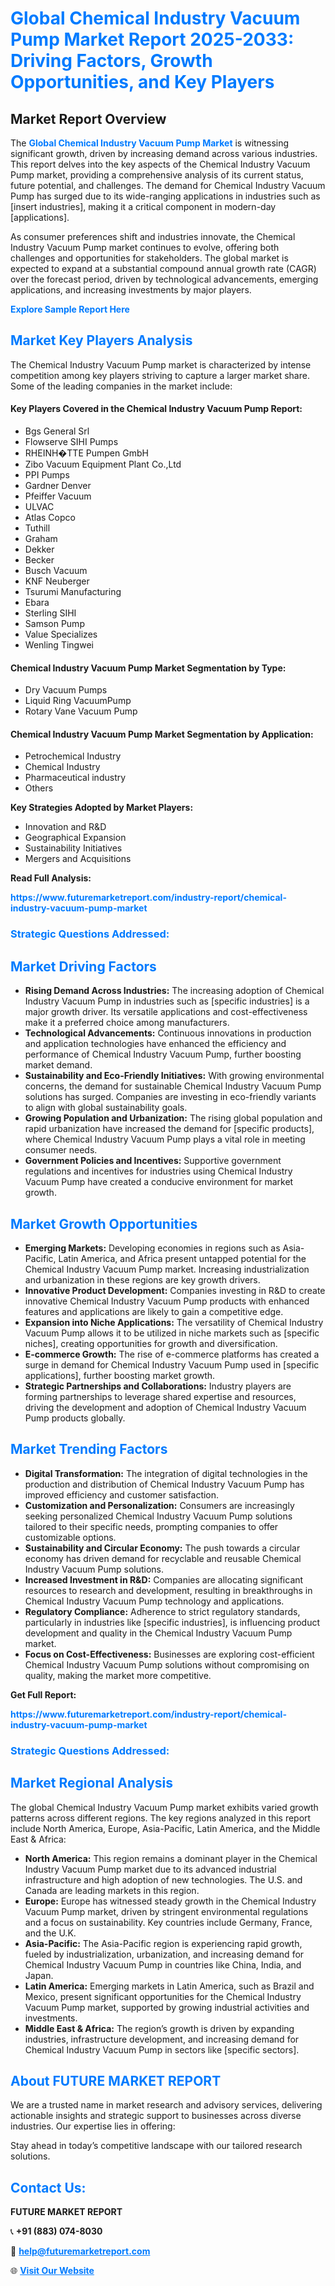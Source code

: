 <h1 style="color: #007BFF;">Global Chemical Industry Vacuum Pump Market Report 2025-2033: Driving Factors, Growth Opportunities, and Key Players</h1>

<section id="overview">
<h2>Market Report Overview</h2>
<p>The <a href="https://www.futuremarketreport.com/industry-report/chemical-industry-vacuum-pump-market" style="color: #007BFF; text-decoration: none;"><strong>Global Chemical Industry Vacuum Pump Market</strong></a> is witnessing significant growth, driven by increasing demand across various industries. This report delves into the key aspects of the Chemical Industry Vacuum Pump market, providing a comprehensive analysis of its current status, future potential, and challenges. The demand for Chemical Industry Vacuum Pump has surged due to its wide-ranging applications in industries such as [insert industries], making it a critical component in modern-day [applications].</p>
<p>As consumer preferences shift and industries innovate, the Chemical Industry Vacuum Pump market continues to evolve, offering both challenges and opportunities for stakeholders. The global market is expected to expand at a substantial compound annual growth rate (CAGR) over the forecast period, driven by technological advancements, emerging applications, and increasing investments by major players.</p>
</section>

<section id="overview">
<p><a href="https://www.futuremarketreport.com/request-sample/reportId=43607" style="color: #007BFF; text-decoration: none;"><strong>Explore Sample Report Here</strong></a></p>
</section>

<section id="key-players">
<h2 style="color: #007BFF;">Market Key Players Analysis</h2>
<p>The Chemical Industry Vacuum Pump market is characterized by intense competition among key players striving to capture a larger market share. Some of the leading companies in the market include:</p>
<h4>Key Players Covered in the Chemical Industry Vacuum Pump Report:</h4>
<ul><li>Bgs General Srl</li><li>Flowserve SIHI Pumps</li><li>RHEINH�TTE Pumpen GmbH</li><li>Zibo Vacuum Equipment Plant Co.,Ltd</li><li>PPI Pumps</li><li>Gardner Denver</li><li>Pfeiffer Vacuum</li><li>ULVAC</li><li>Atlas Copco</li><li>Tuthill</li><li>Graham</li><li>Dekker</li><li>Becker</li><li>Busch Vacuum</li><li>KNF Neuberger</li><li>Tsurumi Manufacturing</li><li>Ebara</li><li>Sterling SIHI</li><li>Samson Pump</li><li>Value Specializes</li><li>Wenling Tingwei</li></ul>
<h4>Chemical Industry Vacuum Pump Market Segmentation by Type:</h4>
<ul><li>Dry Vacuum Pumps</li><li>Liquid Ring VacuumPump</li><li>Rotary Vane Vacuum Pump</li></ul>

<h4>Chemical Industry Vacuum Pump Market Segmentation by Application:</h4>
<ul><li>Petrochemical Industry</li><li>Chemical Industry</li><li>Pharmaceutical industry</li><li>Others</li></ul>
<p><strong>Key Strategies Adopted by Market Players:</strong></p>
<ul>
<li>Innovation and R&D</li>
<li>Geographical Expansion</li>
<li>Sustainability Initiatives</li>
<li>Mergers and Acquisitions</li>
</ul>
</section>

<section>
<p><strong>Read Full Analysis: </strong></p><a href="https://www.futuremarketreport.com/industry-report/chemical-industry-vacuum-pump-market" style="color: #007BFF; text-decoration: none;"><strong>https://www.futuremarketreport.com/industry-report/chemical-industry-vacuum-pump-market</strong></a>
<h3 style="color: #007BFF;">Strategic Questions Addressed:</h3>
</section>

<section id="driving-factors">
<h2 style="color: #007BFF;">Market Driving Factors</h2>
<ul>
<li><strong>Rising Demand Across Industries:</strong> The increasing adoption of Chemical Industry Vacuum Pump in industries such as [specific industries] is a major growth driver. Its versatile applications and cost-effectiveness make it a preferred choice among manufacturers.</li>
<li><strong>Technological Advancements:</strong> Continuous innovations in production and application technologies have enhanced the efficiency and performance of Chemical Industry Vacuum Pump, further boosting market demand.</li>
<li><strong>Sustainability and Eco-Friendly Initiatives:</strong> With growing environmental concerns, the demand for sustainable Chemical Industry Vacuum Pump solutions has surged. Companies are investing in eco-friendly variants to align with global sustainability goals.</li>
<li><strong>Growing Population and Urbanization:</strong> The rising global population and rapid urbanization have increased the demand for [specific products], where Chemical Industry Vacuum Pump plays a vital role in meeting consumer needs.</li>
<li><strong>Government Policies and Incentives:</strong> Supportive government regulations and incentives for industries using Chemical Industry Vacuum Pump have created a conducive environment for market growth.</li>
</ul>
</section>

<section id="growth-opportunities">
<h2 style="color: #007BFF;">Market Growth Opportunities</h2>
<ul>
<li><strong>Emerging Markets:</strong> Developing economies in regions such as Asia-Pacific, Latin America, and Africa present untapped potential for the Chemical Industry Vacuum Pump market. Increasing industrialization and urbanization in these regions are key growth drivers.</li>
<li><strong>Innovative Product Development:</strong> Companies investing in R&D to create innovative Chemical Industry Vacuum Pump products with enhanced features and applications are likely to gain a competitive edge.</li>
<li><strong>Expansion into Niche Applications:</strong> The versatility of Chemical Industry Vacuum Pump allows it to be utilized in niche markets such as [specific niches], creating opportunities for growth and diversification.</li>
<li><strong>E-commerce Growth:</strong> The rise of e-commerce platforms has created a surge in demand for Chemical Industry Vacuum Pump used in [specific applications], further boosting market growth.</li>
<li><strong>Strategic Partnerships and Collaborations:</strong> Industry players are forming partnerships to leverage shared expertise and resources, driving the development and adoption of Chemical Industry Vacuum Pump products globally.</li>
</ul>
</section>

<section id="trending-factors">
<h2 style="color: #007BFF;">Market Trending Factors</h2>
<ul>
<li><strong>Digital Transformation:</strong> The integration of digital technologies in the production and distribution of Chemical Industry Vacuum Pump has improved efficiency and customer satisfaction.</li>
<li><strong>Customization and Personalization:</strong> Consumers are increasingly seeking personalized Chemical Industry Vacuum Pump solutions tailored to their specific needs, prompting companies to offer customizable options.</li>
<li><strong>Sustainability and Circular Economy:</strong> The push towards a circular economy has driven demand for recyclable and reusable Chemical Industry Vacuum Pump solutions.</li>
<li><strong>Increased Investment in R&D:</strong> Companies are allocating significant resources to research and development, resulting in breakthroughs in Chemical Industry Vacuum Pump technology and applications.</li>
<li><strong>Regulatory Compliance:</strong> Adherence to strict regulatory standards, particularly in industries like [specific industries], is influencing product development and quality in the Chemical Industry Vacuum Pump market.</li>
<li><strong>Focus on Cost-Effectiveness:</strong> Businesses are exploring cost-efficient Chemical Industry Vacuum Pump solutions without compromising on quality, making the market more competitive.</li>
</ul>
</section>

<section>
<p><strong>Get Full Report: </strong></p><a href="https://www.futuremarketreport.com/industry-report/chemical-industry-vacuum-pump-market" style="color: #007BFF; text-decoration: none;"><strong>https://www.futuremarketreport.com/industry-report/chemical-industry-vacuum-pump-market</strong></a>
<h3 style="color: #007BFF;">Strategic Questions Addressed:</h3>
</section>


<section id="regional-analysis">
<h2 style="color: #007BFF;">Market Regional Analysis</h2>
<p>The global Chemical Industry Vacuum Pump market exhibits varied growth patterns across different regions. The key regions analyzed in this report include North America, Europe, Asia-Pacific, Latin America, and the Middle East & Africa:</p>
<ul>
<li><strong>North America:</strong> This region remains a dominant player in the Chemical Industry Vacuum Pump market due to its advanced industrial infrastructure and high adoption of new technologies. The U.S. and Canada are leading markets in this region.</li>
<li><strong>Europe:</strong> Europe has witnessed steady growth in the Chemical Industry Vacuum Pump market, driven by stringent environmental regulations and a focus on sustainability. Key countries include Germany, France, and the U.K.</li>
<li><strong>Asia-Pacific:</strong> The Asia-Pacific region is experiencing rapid growth, fueled by industrialization, urbanization, and increasing demand for Chemical Industry Vacuum Pump in countries like China, India, and Japan.</li>
<li><strong>Latin America:</strong> Emerging markets in Latin America, such as Brazil and Mexico, present significant opportunities for the Chemical Industry Vacuum Pump market, supported by growing industrial activities and investments.</li>
<li><strong>Middle East & Africa:</strong> The region’s growth is driven by expanding industries, infrastructure development, and increasing demand for Chemical Industry Vacuum Pump in sectors like [specific sectors].</li>
</ul>
</section>

<footer>
<h2 style="color: #007BFF;">About FUTURE MARKET REPORT</h2>
<p>We are a trusted name in market research and advisory services, delivering actionable insights and strategic support to businesses across diverse industries. Our expertise lies in offering:</p>

<p>Stay ahead in today’s competitive landscape with our tailored research solutions.</p>

<h2 style="color: #007BFF;">Contact Us:</h2>
<p><strong>FUTURE MARKET REPORT</strong></p>
<p>📞 <strong>+91 (883) 074-8030</strong></p>
<p>📧 <strong><a href="mailto:help@futuremarketreport.com" style="color: #007BFF;">help@futuremarketreport.com</a></strong></p>
<p>🌐 <strong><a href="https://www.futuremarketreport.com/" style="color: #007BFF;">Visit Our Website</a></strong></p>
</footer>